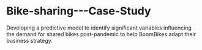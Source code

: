# Bike-sharing---Case-Study
Developing a predictive model to identify significant variables influencing the demand for shared bikes post-pandemic to help BoomBikes adapt their business strategy.
